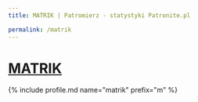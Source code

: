 ```yaml
---
title: MATRIK | Patromierz - statystyki Patronite.pl

permalink: /matrik
---
```


# [MATRIK](https://patronite.pl/matrik)

{% include profile.md name="matrik" prefix="m" %}
